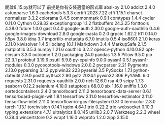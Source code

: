 開啟8_15.py就可以了
前提是你有安裝適當的函式庫
absl-py                      2.1.0
addict                       2.4.0
astunparse                   1.6.3
cachetools                   5.3.3
certifi                      2023.7.22
cffi                         1.15.1
charset-normalizer           3.3.2
colorama                     0.4.5
commonmark                   0.9.1
comtypes                     1.4.4
cycler                       0.11.0
Cython                       0.29.32
exceptiongroup               1.1.2
flatbuffers                  24.3.25
fonttools                    4.38.0
future                       1.0.0
gast                         0.4.0
google-auth                  2.30.0
google-auth-oauthlib         0.4.6
google-images-download       2.8.0
google-pasta                 0.2.0
grpcio                       1.62.2
h11                          0.14.0
h5py                         3.8.0
idna                         3.7
importlib-metadata           6.7.0
imutils                      0.5.4
iso8601                      2.1.0
keras                        2.11.0
kiwisolver                   1.4.5
libclang                     18.1.1
Markdown                     3.4.4
MarkupSafe                   2.1.5
matplotlib                   3.5.3
numpy                        1.21.6
oauthlib                     3.2.2
opencv-python                4.10.0.82
opt-einsum                   3.3.0
outcome                      1.2.0
packaging                    24.0
pandas                       1.3.5
Pillow                       9.5.0
pip                          22.3.1
protobuf                     3.19.6
psutil                       5.9.8
py-cpuinfo                   9.0.0
pyasn1                       0.5.1
pyasn1-modules               0.3.0
pycocotools-windows          2.0.0.2
pycparser                    2.21
Pygments                     2.13.0
pyparsing                    3.1.2
pypiwin32                    223
pyserial                     3.5
PySocks                      1.7.1
python-dateutil              2.9.0.post0
pyttsx3                      2.90
pytz                         2024.1
pywin32                      306
PyYAML                       6.0
requests                     2.31.0
requests-oauthlib            2.0.0
rich                         12.6.0
rsa                          4.9
scipy                        1.7.3
seaborn                      0.12.2
selenium                     4.10.0
setuptools                   68.0.0
six                          1.16.0
sniffio                      1.3.0
sortedcontainers             2.4.0
tensorboard                  2.11.2
tensorboard-data-server      0.6.1
tensorboard-plugin-wit       1.8.1
tensorflow                   2.11.0
tensorflow-estimator         2.11.0
tensorflow-intel             2.11.0
tensorflow-io-gcs-filesystem 0.31.0
termcolor                    2.3.0
torch                        1.13.1
torchvision                  0.14.1
tqdm                         4.64.1
trio                         0.22.2
trio-websocket               0.10.3
typing_extensions            4.7.1
ultralytics                  8.0.145
urllib3                      2.0.7
Werkzeug                     2.2.3
wheel                        0.38.4
wincertstore                 0.2
wrapt                        1.16.0
wsproto                      1.2.0
zipp                         3.15.0
